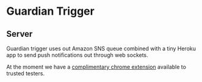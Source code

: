 # Guardian Trigger
## Server

Guardian trigger uses out Amazon SNS queue combined with a tiny Heroku app to send push notifications out through web sockets.

At the moment we have a [complimentary chrome extension](https://github.com/jamesgorrie/trigger-chrome-extension) available to trusted testers.
